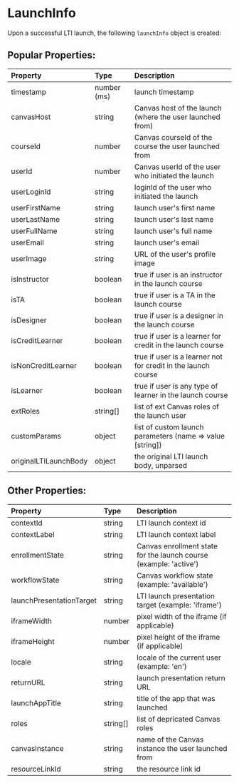 # LaunchInfo

Upon a successful LTI launch, the following `launchInfo` object is created:

## Popular Properties:

Property | Type | Description
:--- | :--- | :---
timestamp | number (ms) | launch timestamp
canvasHost | string | Canvas host of the launch (where the user launched from)
courseId | number | Canvas courseId of the course the user launched from
userId | number | Canvas userId of the user who initiated the launch
userLoginId | string | loginId of the user who initiated the launch
userFirstName | string | launch user's first name
userLastName | string | launch user's last name
userFullName | string | launch user's full name
userEmail | string | launch user's email
userImage | string | URL of the user's profile image
isInstructor | boolean | true if user is an instructor in the launch course
isTA | boolean | true if user is a TA in the launch course
isDesigner | boolean | true if user is a designer in the launch course
isCreditLearner | boolean | true if user is a learner for credit in the launch course
isNonCreditLearner | boolean | true if user is a learner not for credit in the launch course
isLearner | boolean | true if user is any type of learner in the launch course
extRoles | string[] | list of ext Canvas roles of the launch user
customParams | object | list of custom launch parameters (name => value [string])
originalLTILaunchBody | object | the original LTI launch body, unparsed

## Other Properties:

Property | Type | Description
:--- | :--- | :---
contextId | string | LTI launch context id
contextLabel | string | LTI launch context label
enrollmentState | string | Canvas enrollment state for the launch course (example: 'active')
workflowState | string | Canvas workflow state (example: 'available')
launchPresentationTarget | string | LTI launch presentation target (example: 'iframe')
iframeWidth | number | pixel width of the iframe (if applicable)
iframeHeight | number | pixel height of the iframe (if applicable)
locale | string | locale of the current user (example: 'en')
returnURL | string | launch presentation return URL
launchAppTitle | string | title of the app that was launched
roles | string[] | list of depricated Canvas roles
canvasInstance | string | name of the Canvas instance the user launched from
resourceLinkId | string | the resource link id
